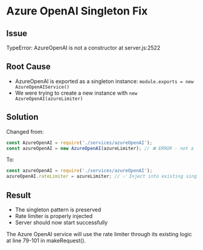 # Azure OpenAI Singleton Fix

## Issue
TypeError: AzureOpenAI is not a constructor at server.js:2522

## Root Cause
- AzureOpenAI is exported as a singleton instance: `module.exports = new AzureOpenAIService()`
- We were trying to create a new instance with `new AzureOpenAI(azureLimiter)`

## Solution
Changed from:
```javascript
const AzureOpenAI = require('./services/azureOpenAI');
const azureOpenAI = new AzureOpenAI(azureLimiter); // ❌ ERROR - not a constructor
```

To:
```javascript
const azureOpenAI = require('./services/azureOpenAI');
azureOpenAI.rateLimiter = azureLimiter; // ✅ Inject into existing singleton
```

## Result
- The singleton pattern is preserved
- Rate limiter is properly injected
- Server should now start successfully

The Azure OpenAI service will use the rate limiter through its existing logic at line 79-101 in makeRequest().